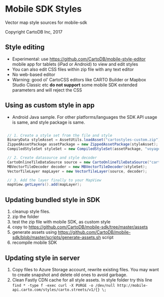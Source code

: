 # Mobile SDK Styles

Vector map style sources for mobile-sdk

Copyright CartoDB Inc, 2017

## Style editing

* Experimental: use https://github.com/CartoDB/mobile-style-editor mobile app for tablets (iPad or Android) to view and edit styles
* You can also edit CSS files within zip file with any text editor
* No web-based editor 
* Warning: good ol' CartoCSS editors like CARTO Builder or Mapbox Studio Classic etc **do not support** some mobile SDK extended parameters and will reject the CSS

## Using as custom style in app
* Android Java sample. For other platforms/languages the SDK API usage is same, and style package is same.

```java

 // 1. Create a style set from the file and style
 BinaryData styleAsset = AssetUtils.loadAsset("cartostyles-custom.zip");
 ZippedAssetPackage assetPackage = new ZippedAssetPackage(styleAsset);
 CompiledStyleSet styleSet = new CompiledStyleSet(assetPackage, "voyager");

 // 2. Create datasource and style decoder
 CartoOnlineTileDataSource source = new CartoOnlineTileDataSource("carto.streets");
 MBVectorTileDecoder decoder = new MBVectorTileDecoder(styleSet);
 VectorTileLayer mapLayer = new VectorTileLayer(source, decoder);

 // 3. Add the layer finally to your MapView
 mapView.getLayers().add(mapLayer);
```

## Updating bundled style in SDK

1. cleanup style files.
2. zip the folder
3. test the zip file with mobile SDK, as custom style
4. copy to https://github.com/CartoDB/mobile-sdk/tree/master/assets
5. generate assets using https://github.com/CartoDB/mobile-sdk/blob/master/scripts/generate-assets.sh script
6. recompile mobile SDK

## Updating style in server
1. Copy files to Azure Storage account, rewrite existing files. You may want to create snapshot and delete old ones to avoid garbage.
2. Clean Fastly CDN cache for all style assets. In style folder try this line
`find * -type f -exec curl -X PURGE -o /dev/null http://mobile-api.carto.com/styles/carto.streets/v1/{} \;`